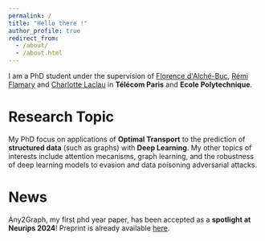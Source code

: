```yaml
---
permalink: /
title: "Hello there !"
author_profile: true
redirect_from: 
  - /about/
  - /about.html
---
```


I am a PhD student under the supervision of [Florence d'Alché-Buc](https://perso.telecom-paristech.fr/fdalche/), [Rémi Flamary](https://remi.flamary.com) and [Charlotte Laclau](https://laclauc.github.io/) in **Télécom Paris** and **Ecole Polytechnique**. 

Research Topic
======
My PhD focus on applications of **Optimal Transport** to the prediction of **structured data** (such as graphs) with **Deep Learning**. My other topics of interests include attention mecanisms, graph learning, and the robustness of deep learning models to evasion and data poisoning adversarial attacks. 

News
======
Any2Graph, my first phd year paper, has been accepted as a **spotlight at Neurips 2024**! Preprint is already available [here](https://arxiv.org/abs/2402.12269). 